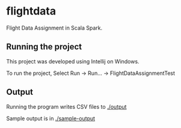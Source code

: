 # flightdata

Flight Data Assignment in Scala Spark.

## Running the project

This project was developed using Intellij on Windows.

To run the project, Select Run -> Run... -> FlightDataAssignmentTest

## Output

Running the program writes CSV files to [./output](./output)

Sample output is in [./sample-output](./sample-output)


